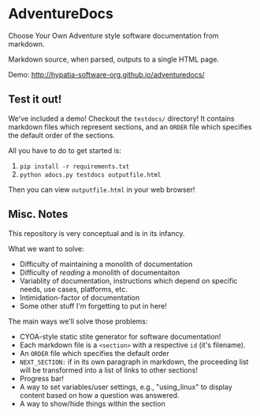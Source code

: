 # AdventureDocs

Choose Your Own Adventure style software documentation from markdown.

Markdown source, when parsed, outputs to a single HTML page.

Demo: http://hypatia-software-org.github.io/adventuredocs/

## Test it out!

We've included a demo! Checkout the `testdocs/` directory! It
contains markdown files which represent sections, and an `ORDER`
file which specifies the default order of the sections.

All you have to do to get started is:

  1. `pip install -r requirements.txt`
  2. `python adocs.py testdocs outputfile.html`

Then you can view `outputfile.html` in your web browser!

## Misc. Notes

This repository is very conceptual and is in its infancy.

What we want to solve:

  * Difficulty of maintaining a monolith of documentation
  * Difficulty of _reading_ a monolith of documentaiton
  * Variablity of documentation, instructions which depend on
    specific needs, use cases, platforms, etc.
  * Intimidation-factor of documentation
  * Some other stuff I'm forgetting to put in here!

The main ways we'll solve those problems:

  * CYOA-style static stite generator for software documentation!
  * Each markdown file is a `<section>` with a respective `id` (it's filename).
  * An `ORDER` file which specifies the default order
  * `NEXT_SECTION:` if in its own paragraph in markdown, the proceeding
    list will be transformed into a list of links to other sections!
  * Progress bar!
  * A way to set variables/user settings, e.g., "using_linux" to display content
    based on how a question was answered.
  * A way to show/hide things *within* the section
